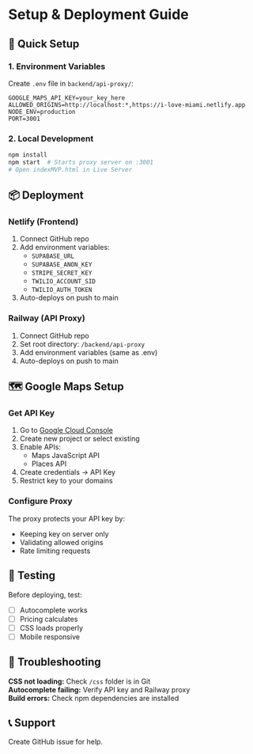 # Setup & Deployment Guide

## 🚀 Quick Setup

### 1. Environment Variables

Create `.env` file in `backend/api-proxy/`:
```env
GOOGLE_MAPS_API_KEY=your_key_here
ALLOWED_ORIGINS=http://localhost:*,https://i-love-miami.netlify.app
NODE_ENV=production
PORT=3001
```

### 2. Local Development
```bash
npm install
npm start  # Starts proxy server on :3001
# Open indexMVP.html in Live Server
```

## 📦 Deployment

### Netlify (Frontend)
1. Connect GitHub repo
2. Add environment variables:
   - `SUPABASE_URL`
   - `SUPABASE_ANON_KEY`
   - `STRIPE_SECRET_KEY`
   - `TWILIO_ACCOUNT_SID`
   - `TWILIO_AUTH_TOKEN`
3. Auto-deploys on push to main

### Railway (API Proxy)
1. Connect GitHub repo
2. Set root directory: `/backend/api-proxy`
3. Add environment variables (same as .env)
4. Auto-deploys on push to main

## 🗺️ Google Maps Setup

### Get API Key
1. Go to [Google Cloud Console](https://console.cloud.google.com)
2. Create new project or select existing
3. Enable APIs:
   - Maps JavaScript API
   - Places API
4. Create credentials → API Key
5. Restrict key to your domains

### Configure Proxy
The proxy protects your API key by:
- Keeping key on server only
- Validating allowed origins
- Rate limiting requests

## 🧪 Testing

Before deploying, test:
- [ ] Autocomplete works
- [ ] Pricing calculates
- [ ] CSS loads properly
- [ ] Mobile responsive

## 🔧 Troubleshooting

**CSS not loading:** Check `/css` folder is in Git  
**Autocomplete failing:** Verify API key and Railway proxy  
**Build errors:** Check npm dependencies are installed  

## 📞 Support

Create GitHub issue for help.